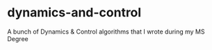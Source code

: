 # dynamics-and-control
A bunch of Dynamics &amp; Control algorithms that I wrote during my MS Degree

